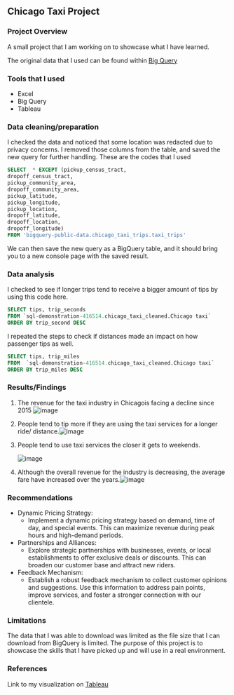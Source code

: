 ## Chicago Taxi Project

### **Project Overview**
A small project that I am working on to showcase what I have learned.

The original data that I used can be found within [Big Query](https://console.cloud.google.com/marketplace/product/city-of-chicago-public-data/chicago-taxi-trips?q=search&referrer=search&project=sql-demonstration-416514)


### **Tools that I used**
- Excel
- Big Query
- Tableau

 ### **Data cleaning/preparation**
 I checked the data and noticed that some location was redacted due to privacy concerns.
 I removed those columns from the table, and saved the new query for further handling.
 These are the codes that I used
  ```sql
  SELECT  * EXCEPT (pickup_census_tract,
  dropoff_census_tract,
  pickup_community_area,
  dropoff_community_area,
  pickup_latitude,
  pickup_longitude,
  pickup_location,
  dropoff_latitude,
  dropoff_location,
  dropoff_longitude)
  FROM 'bigquery-public-data.chicago_taxi_trips.taxi_trips'
  ```

We can then save the new query as a BigQuery table, and it should bring you to a new console page with the saved result.



### **Data analysis**
I checked to see if longer trips tend to receive a bigger amount of tips by using this code here.
  ```sql
  SELECT tips, trip_seconds
  FROM `sql-demonstration-416514.chicago_taxi_cleaned.Chicago taxi`
  ORDER BY trip_second DESC
  ```


I repeated the steps to check if distances made an impact on how passenger tips as well.
```sql
SELECT tips, trip_miles
FROM  `sql-demonstration-416514.chicago_taxi_cleaned.Chicago taxi`
ORDER BY trip_miles DESC
  ```


### **Results/Findings**
1. The revenue for the taxi industry in Chicagois facing a decline since 2015 ![image](https://github.com/GaryLee1301/sql_project/assets/162598482/dde1363f-324e-45c6-b8b2-3cacd70d8246)


2. People tend to tip more if they are using the taxi services for a longer ride/ distance.![image](https://github.com/GaryLee1301/sql_project/assets/162598482/eef76366-1e23-40a0-b525-27ac7712b0b1)

3. People tend to use taxi services the closer it gets to weekends.

   ![image](https://github.com/GaryLee1301/sql_project/assets/162598482/832b4ba8-3488-4f03-9447-050d66199635)

3. Although the overall revenue for the industry is decreasing, the average fare have increased over the years.![image](https://github.com/GaryLee1301/sql_project/assets/162598482/d8c4def1-4395-48e0-8d01-577e2e55564e)



### **Recommendations**
- Dynamic Pricing Strategy:
  - Implement a dynamic pricing strategy based on demand, time of day, and special events. This can maximize revenue during peak hours and high-demand periods.
- Partnerships and Alliances:
  - Explore strategic partnerships with businesses, events, or local establishments to offer exclusive deals or discounts. This can broaden our customer base and attract new riders.
- Feedback Mechanism:
  - Establish a robust feedback mechanism to collect customer opinions and suggestions. Use this information to address pain points, improve services, and foster a stronger connection with our clientele.
 
### **Limitations**
The data that I was able to download was limited as the file size that I can download from BigQuery is limited. 
The purpose of this project is to showcase the skills that I have picked up and will use in a real environment.

### **References**
Link to my visualization on [Tableau](https://public.tableau.com/app/profile/gary.lee5972/viz/Chicagotaxiproject/Dashboard1#1)
